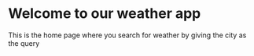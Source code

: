 <h1>Welcome to our weather app</h1>

<p>This is the home page where you search for weather by giving the city as the query</p>

<img src="image/Home.PNG" alt="">